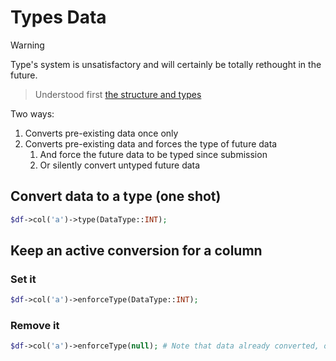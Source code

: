 # Types Data
> [!WARNING]
> Type's system is unsatisfactory and will certainly be totally rethought in the future.

> Understood first [the structure and types](/Getting_Started/DataType)

Two ways:
1. Converts pre-existing data once only 
2. Converts pre-existing data and forces the type of future data
   1. And force the future data to be typed since submission
   2. Or silently convert untyped future data

## Convert data to a type (one shot)
```php
$df->col('a')->type(DataType::INT);
```

## Keep an active conversion for a column

### Set it
```php
$df->col('a')->enforceType(DataType::INT);
```

### Remove it
```php
$df->col('a')->enforceType(null); # Note that data already converted, only the following additions we be concerned.
```